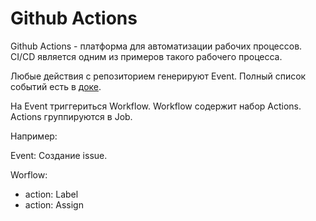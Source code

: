 # Github Actions

Github Actions - платформа для автоматизации рабочих процессов. CI/CD является одним из примеров такого рабочего процесса.

Любые действия с репозиторием генерируют Event. Полный список событий есть в [доке](https://docs.github.com/ru/actions/using-workflows/events-that-trigger-workflows).

На Event триггериться Workflow. Workflow содержит набор Actions. Actions группируются в Job.

Например:

Event: Создание issue.

Worflow:
- action: Label
- action: Assign
